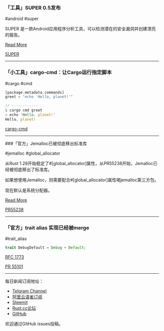 ### 「工具」SUPER 0.5发布

#android #super

SUPER 是一款Android应用程序分析工具，可以检测潜在的安全漏洞并创建漂亮的报告。

[Read More](https://superanalyzer.rocks/2018/11/03/super-0.5.0-release)

[SUPER](https://github.com/SUPERAndroidAnalyzer/super)

---

### 「小工具」cargo-cmd：让Cargo运行指定脚本

#cargo #cmd

```rust
[package.metadata.commands]
greet = "echo 'Hello, planet!'"

// ------------
$ cargo cmd greet
> echo 'Hello, planet!'
Hello, planet!
```

[cargo-cmd](https://github.com/danreeves/cargo-cmd)

---

###「官方」Jemalloc已被彻底移出标准库

#jemalloc #global_allocator

从Rust 1.28开始稳定了#[global_allocator]属性，从PR55238开始，Jemalloc已经被彻底移出了标准库。

如果想使用Jemalloc，则需要配合#[global_allocator]属性喝jemalloc第三方包。

现在默认是系统分配器。

[Read More](https://www.reddit.com/r/rust/comments/9twam5/jemalloc_was_just_removed_from_the_standard/)

[PR55238](https://github.com/rust-lang/rust/pull/55238)

---

### 「官方」trait alias 实现已经被merge

#trait_alias

```rust
trait DebugDefault = Debug + Default;
```

[RFC 1773](https://github.com/rust-lang/rfcs/blob/master/text/1733-trait-alias.md)

[PR 55101](https://github.com/rust-lang/rust/pull/55101)

---

每日新闻订阅地址：

- [Telgram Channel](https://t.me/rust_daily_news )
- [阿里云语雀订阅](https://www.yuque.com/chaosbot/rustnews)
- [Steemit](https://steemit.com/@blackanger)
- [Rust.cc论坛](https://rust.cc)
- [GitHub](https://github.com/RustStudy/rust_daily_news)

欢迎通过GitHub issues投稿。
